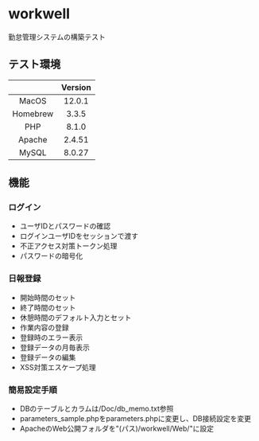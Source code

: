 # workwell
勤怠管理システムの構築テスト

## テスト環境
||Version|
|:---:|:---:|
|MacOS|12.0.1|
|Homebrew|3.3.5|
|PHP|8.1.0|
|Apache|2.4.51|
|MySQL|8.0.27|

## 機能

### ログイン
- ユーザIDとパスワードの確認
- ログインユーザIDをセッションで渡す
- 不正アクセス対策トークン処理
- パスワードの暗号化

### 日報登録
- 開始時間のセット
- 終了時間のセット
- 休憩時間のデフォルト入力とセット
- 作業内容の登録
- 登録時のエラー表示
- 登録データの月毎表示
- 登録データの編集
- XSS対策エスケープ処理

### 簡易設定手順
- DBのテーブルとカラムは/Doc/db_memo.txt参照
- parameters_sample.phpをparameters.phpに変更し、DB接続設定を変更
- ApacheのWeb公開フォルダを"(パス)/workwell/Web/"に設定